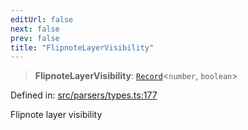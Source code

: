 ```yaml
---
editUrl: false
next: false
prev: false
title: "FlipnoteLayerVisibility"
---
```


> **FlipnoteLayerVisibility**: [`Record`](https://www.typescriptlang.org/docs/handbook/utility-types.html#recordkeys-type)\<`number`, `boolean`\>

Defined in: [src/parsers/types.ts:177](https://github.com/jaames/flipnote.js/blob/fa9305c29e8ec1c9100d20a6b44d2fa614eb1888/src/parsers/types.ts#L177)

Flipnote layer visibility
